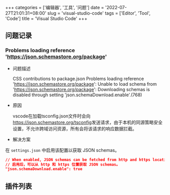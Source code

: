 +++
categories = ['编辑器', '工具', '问题']
date = '2022-07-27T21:01:31+08:00'
slug = 'visual-studio-code'
tags = ['Editor', 'Tool', 'Code']
title = 'Visual Studio Code'
+++

<!-- TODO -->

## 问题记录

### Problems loading reference 'https://json.schemastore.org/package'

- 问题描述

  CSS contributions to package.json
  Problems loading reference 'https://json.schemastore.org/package': Unable to load schema from 'https://json.schemastore.org/package': Downloading schemas is disabled through setting 'json.schemaDownload.enable'.(768)

- 原因

  vscode在加载tsconfig.json文件时会向<https://json.schemastore.org/tsconfig>发送请求，由于本机的同源策略安全设置，不允许跨域访问资源，所有会将该请求的响应数据拦截。

- 解决方案

在 `settings.json` 中启用该配置以获取 JSON schemas。

  ```json
  // When enabled, JSON schemas can be fetched from http and https locations.
  // 启用后，可以从 http 和 https 位置获取 JSON schemas。
  "json.schemaDownload.enable": true
  ```

## 插件列表
